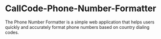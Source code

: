 # CallCode-Phone-Number-Formatter
The Phone Number Formatter is a simple web application that helps users quickly and accurately format phone numbers based on country dialing codes.
